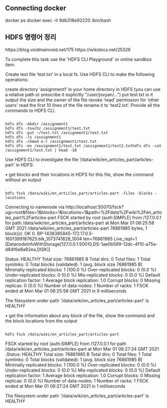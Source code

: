 <h2>Connecting docker</h2>
docker ps
docker exec -it 9db318e92220 /bin/bash

<h2>HDFS 명령어 정리</h2>
https://blog.voidmainvoid.net/175
https://wikidocs.net/25326

<br>
<p>
To complete this task use the 'HDFS CLI Playground' or online sandbox item.

Create text file ‘test.txt’ in a local fs. Use HDFS CLI to make the following operations:

сreate directory ‘assignment1’ in your home directory in HDFS (you can use a relative path or prescribe it explicitly "/user/jovyan/...")
put test.txt in it
output the size and the owner of the file
revoke ‘read’ permission for ‘other users’
read the first 10 lines of the file
rename it to ‘test2.txt’.
Provide all the commands to HDFS CLI.

</p>
<pre><code>
hdfs dfs -mkdir /assignment1
hdfs dfs -touchz /assignment1/test.txt
hdfs dfs -put ~/test.txt /assignment1/test.txt
hdfs dfs -ls /assignment1
hdfs dfs -chmod o-r /assignment1/test.txt
hdfs dfs -mv /assignment1/test.txt /assignment1/test2.txthdfs dfs -cat /assignment1/test.txt | head -10
</code></pre>
Use HDFS CLI to investigate the file ‘/data/wiki/en_articles_part/articles-part’ in HDFS:

• get blocks and their locations in HDFS for this file, show the command without an output
<pre><code>
hdfs fsck /data/wiki/en_articles_part/articles-part -files -blocks -locations </code></pre>

Connecting to namenode via http://localhost:50070/fsck?ugi=root&files=1&blocks=1&locations=1&path=%2Fdata%2Fwiki%2Fen_articles_part%2Farticles-part
FSCK started by root (auth:SIMPLE) from /127.0.0.1 for path /data/wiki/en_articles_part/articles-part at Mon Mar 01 06:25:58 GMT 2021
/data/wiki/en_articles_part/articles-part 76861985 bytes, 1 block(s):  OK
0. BP-1438385845-172.17.0.5-1601399187625:blk_1073741828_1004 len=76861985 Live_repl=1 [DatanodeInfoWithStorage[127.0.0.1:50010,DS-1ae0b599-12dc-4f10-a75e-d84f6e8a92ea,DISK]]

Status: HEALTHY
 Total size:	76861985 B
 Total dirs:	0
 Total files:	1
 Total symlinks:		0
 Total blocks (validated):	1 (avg. block size 76861985 B)
 Minimally replicated blocks:	1 (100.0 %)
 Over-replicated blocks:	0 (0.0 %)
 Under-replicated blocks:	0 (0.0 %)
 Mis-replicated blocks:		0 (0.0 %)
 Default replication factor:	1
 Average block replication:	1.0
 Corrupt blocks:		0
 Missing replicas:		0 (0.0 %)
 Number of data-nodes:		1
 Number of racks:		1
FSCK ended at Mon Mar 01 06:25:58 GMT 2021 in 9 milliseconds

The filesystem under path '/data/wiki/en_articles_part/articles-part' is HEALTHY

• get the information about any block of the file, show the command and the block locations from the output
<pre><code>
hdfs fsck /data/wiki/en_articles_part/articles-part
</code></pre>

FSCK started by root (auth:SIMPLE) from /127.0.0.1 for path /data/wiki/en_articles_part/articles-part at Mon Mar 01 06:27:24 GMT 2021
.Status: HEALTHY
 Total size:	76861985 B
 Total dirs:	0
 Total files:	1
 Total symlinks:		0
 Total blocks (validated):	1 (avg. block size 76861985 B)
 Minimally replicated blocks:	1 (100.0 %)
 Over-replicated blocks:	0 (0.0 %)
 Under-replicated blocks:	0 (0.0 %)
 Mis-replicated blocks:		0 (0.0 %)
 Default replication factor:	1
 Average block replication:	1.0
 Corrupt blocks:		0
 Missing replicas:		0 (0.0 %)
 Number of data-nodes:		1
 Number of racks:		1
FSCK ended at Mon Mar 01 06:27:24 GMT 2021 in 1 milliseconds


The filesystem under path '/data/wiki/en_articles_part/articles-part' is HEALTHY